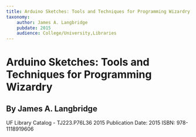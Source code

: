 ```yaml
---
title: Arduino Sketches: Tools and Techniques for Programming Wizardry
taxonomy:
	author: James A. Langbridge
	pubdate: 2015
	audience: College/University,Libraries
---
```

# Arduino Sketches: Tools and Techniques for Programming Wizardry
## By James A. Langbridge

UF Library Catalog - TJ223.P76L36 2015
Publication Date: 2015
ISBN: 978-1118919606